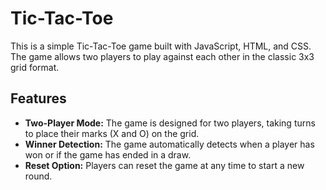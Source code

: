 # Tic-Tac-Toe

This is a simple Tic-Tac-Toe game built with JavaScript, HTML, and CSS. The game allows two players to play against each other in the classic 3x3 grid format.

## Features

- **Two-Player Mode:** The game is designed for two players, taking turns to place their marks (X and O) on the grid.
- **Winner Detection:** The game automatically detects when a player has won or if the game has ended in a draw.
- **Reset Option:** Players can reset the game at any time to start a new round.
